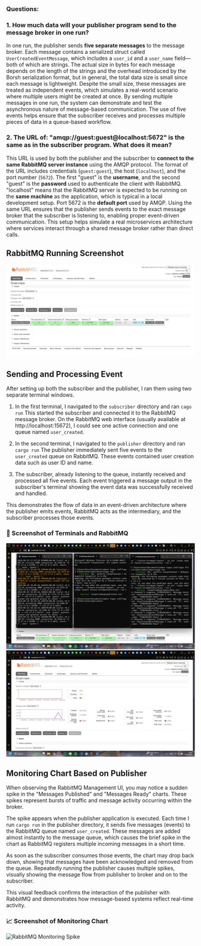 ### Questions:

### 1. How much data will your publisher program send to the message broker in one run?

In one run, the publisher sends **five separate messages** to the message broker. Each message contains a serialized struct called `UserCreatedEventMessage`, which includes a `user_id` and a `user_name` field—both of which are strings. The actual size in bytes for each message depends on the length of the strings and the overhead introduced by the Borsh serialization format, but in general, the total data size is small since each message is lightweight. Despite the small size, these messages are treated as independent events, which simulates a real-world scenario where multiple users might be created at once. By sending multiple messages in one run, the system can demonstrate and test the asynchronous nature of message-based communication. The use of five events helps ensure that the subscriber receives and processes multiple pieces of data in a queue-based workflow.

### 2. The URL of: "amqp://guest:guest@localhost:5672" is the same as in the subscriber program. What does it mean?

This URL is used by both the publisher and the subscriber to **connect to the same RabbitMQ server instance** using the AMQP protocol. The format of the URL includes credentials (`guest:guest`), the host (`localhost`), and the port number (`5672`). The first "guest" is the **username**, and the second "guest" is the **password** used to authenticate the client with RabbitMQ. "localhost" means that the RabbitMQ server is expected to be running on the **same machine** as the application, which is typical in a local development setup. Port 5672 is the **default port** used by AMQP. Using the same URL ensures that the publisher sends events to the exact message broker that the subscriber is listening to, enabling proper event-driven communication. This setup helps simulate a real microservices architecture where services interact through a shared message broker rather than direct calls.

## RabbitMQ Running Screenshot

![RabbitMQ Running](media/rabbitmq_screenshot.png)

## Sending and Processing Event

After setting up both the subscriber and the publisher, I ran them using two separate terminal windows.

1. In the first terminal, I navigated to the `subscriber` directory and ran `cago run`
This started the subscriber and connected it to the RabbitMQ message broker. On the RabbitMQ web interface (usually available at http://localhost:15672), I could see one active connection and one queue named `user_created`.

2. In the second terminal, I navigated to the `publisher` directory and ran `cargo run`
The publisher immediately sent five events to the `user_created` queue on RabbitMQ. These events contained user creation data such as user ID and name.

3. The subscriber, already listening to the queue, instantly received and processed all five events. Each event triggered a message output in the subscriber's terminal showing the event data was successfully received and handled.

This demonstrates the flow of data in an event-driven architecture where the publisher emits events, RabbitMQ acts as the intermediary, and the subscriber processes those events.

### 📸 Screenshot of Terminals and RabbitMQ

![Sending and Receiving Events](media/events_terminal_screenshot.png)
![RabbitMQ Running](media/events_rabbitmq_screenshot.png)


## Monitoring Chart Based on Publisher

When observing the RabbitMQ Management UI, you may notice a sudden spike in the "Messages Published" and "Messages Ready" charts. These spikes represent bursts of traffic and message activity occurring within the broker.

The spike appears when the publisher application is executed. Each time I run `cargo run` in the publisher directory, it sends five messages (events) to the RabbitMQ queue named `user_created`. These messages are added almost instantly to the message queue, which causes the brief spike in the chart as RabbitMQ registers multiple incoming messages in a short time.

As soon as the subscriber consumes those events, the chart may drop back down, showing that messages have been acknowledged and removed from the queue. Repeatedly running the publisher causes multiple spikes, visually showing the message flow from publisher to broker and on to the subscriber.

This visual feedback confirms the interaction of the publisher with RabbitMQ and demonstrates how message-based systems reflect real-time activity.

### 📈 Screenshot of Monitoring Chart

![RabbitMQ Monitoring Spike](monitoring_spike.png)
